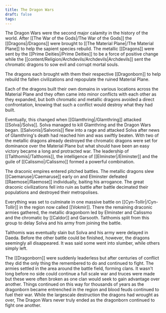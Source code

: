 ```yaml
---
title: The Dragon Wars
draft: false
tags:
---
```

The Dragon Wars were the second major calamity in the history of the world. After [[The War of the Gods|/The War of the Gods]] the [[Dragons|/Dragons]] were brought to [[The Material Plane|/The Material Plane]] to help the sapient species rebuild. The metallic [[Dragons]] were sent by the [[Prime Deities|/Prime Deities]] to be a force of positive change while the [[content/Religion/Archdevils/Archdevils|Archdevils]] sent the chromatic dragons to sow evil and corrupt mortal souls. 

The dragons each brought with them their respective [[Dragonborn]] to help rebuild the fallen civilizations and repopulate the ruined Material Plane.

Each of the dragons built their own domains in various locations across the Material Plane and they often came into minor conflicts with each other as they expanded, but both chromatic and metallic dragons avoided a direct confrontation, knowing that such a conflict would destroy what they had built.

Eventually, this changed when [[Glamthring|/Glamthring]] attacked [[Solva|/Solva]]. Solva managed to kill Glamthring and the Dragon Wars began. [[Salvonis|/Salvonis]] flew into a rage and attacked Solva after news of Glamthring's death had reached him and was swiftly beaten. With two of the metallic dragons already destroyed the chromatic dragons were set for dominance over the Material Plane but what should have been an easy victory became a long and protracted war. The leadership of [[Talthomis|/Talthomis]], the intelligence of [[Elminster|/Elminster]] and the guile of [[Calissmo|/Calissmo]] formed a powerful combination. 

The draconic empires entered pitched battles. The metallic dragons slew [[Caemaruse|/Caemaruse]] early on and Elminster defeated [[Raemose|/Raemose]] individually, baiting his arrogance. The great draconic civilizations fell into ruin as battle after battle decimated their populations and destroyed their metropolises. 

Everything was set to culminate in one massive battle on [[Cyn-Tollir|/Cyn-Tollir]] in the region now called [[Vokmir]]. There the remaining draconic armies gathered, the metallic dragonborn led by Elminster and Calissmo and the chromatic by [[Caldor]] and Garsooth. Talthomis split from this group to delay Solva and his army from joining the battle. 

Talthomis was eventually slain but Solva and his army were delayed in Daeda. Before the other battle could be finished, however, the dragons seemingly all disappeared. It was said some went into slumber, while others simply left.

The [[Dragonborn]] were suddenly leaderless but after centuries of conflict they did the only thing the remembered to do and continued to fight. The armies settled in the area around the battle field, forming clans. It wasn't long before no side could continue a full scale war and truces were made but these were often broken as one clan would seek to gain advantage over another. Things continued on this way for thousands of years as the dragonborn became entrenched in the region and blood feuds continued to fuel their war. While the largescale destruction the dragons had wrought as over, The Dragon Wars never truly ended as the dragonborn continued to fight one another.